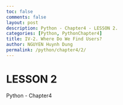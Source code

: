 ```yaml
---
toc: false
comments: false
layout: post
description: Python - Chapter4 - LESSON 2.
categories: [Python, PythonChapter4]
title: IV-2. Where Do We Find Users?
author: NGUYEN Huynh Dung
permalink: /python/chapter4/2/
---
```


# LESSON 2
Python - Chapter4



